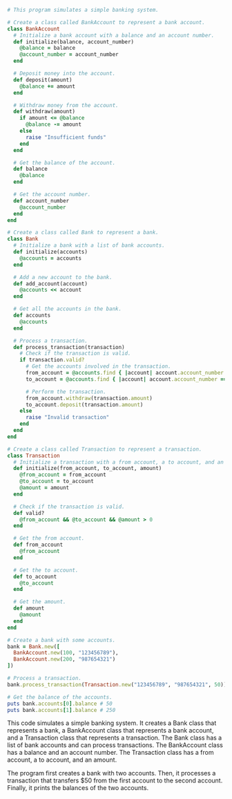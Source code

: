 ```ruby
# This program simulates a simple banking system.

# Create a class called BankAccount to represent a bank account.
class BankAccount
  # Initialize a bank account with a balance and an account number.
  def initialize(balance, account_number)
    @balance = balance
    @account_number = account_number
  end

  # Deposit money into the account.
  def deposit(amount)
    @balance += amount
  end

  # Withdraw money from the account.
  def withdraw(amount)
    if amount <= @balance
      @balance -= amount
    else
      raise "Insufficient funds"
    end
  end

  # Get the balance of the account.
  def balance
    @balance
  end

  # Get the account number.
  def account_number
    @account_number
  end
end

# Create a class called Bank to represent a bank.
class Bank
  # Initialize a bank with a list of bank accounts.
  def initialize(accounts)
    @accounts = accounts
  end

  # Add a new account to the bank.
  def add_account(account)
    @accounts << account
  end

  # Get all the accounts in the bank.
  def accounts
    @accounts
  end

  # Process a transaction.
  def process_transaction(transaction)
    # Check if the transaction is valid.
    if transaction.valid?
      # Get the accounts involved in the transaction.
      from_account = @accounts.find { |account| account.account_number == transaction.from_account }
      to_account = @accounts.find { |account| account.account_number == transaction.to_account }

      # Perform the transaction.
      from_account.withdraw(transaction.amount)
      to_account.deposit(transaction.amount)
    else
      raise "Invalid transaction"
    end
  end
end

# Create a class called Transaction to represent a transaction.
class Transaction
  # Initialize a transaction with a from account, a to account, and an amount.
  def initialize(from_account, to_account, amount)
    @from_account = from_account
    @to_account = to_account
    @amount = amount
  end

  # Check if the transaction is valid.
  def valid?
    @from_account && @to_account && @amount > 0
  end

  # Get the from account.
  def from_account
    @from_account
  end

  # Get the to account.
  def to_account
    @to_account
  end

  # Get the amount.
  def amount
    @amount
  end
end

# Create a bank with some accounts.
bank = Bank.new([
  BankAccount.new(100, "123456789"),
  BankAccount.new(200, "987654321")
])

# Process a transaction.
bank.process_transaction(Transaction.new("123456789", "987654321", 50))

# Get the balance of the accounts.
puts bank.accounts[0].balance # 50
puts bank.accounts[1].balance # 250
```

This code simulates a simple banking system. It creates a Bank class that represents a bank, a BankAccount class that represents a bank account, and a Transaction class that represents a transaction. The Bank class has a list of bank accounts and can process transactions. The BankAccount class has a balance and an account number. The Transaction class has a from account, a to account, and an amount.

The program first creates a bank with two accounts. Then, it processes a transaction that transfers $50 from the first account to the second account. Finally, it prints the balances of the two accounts.